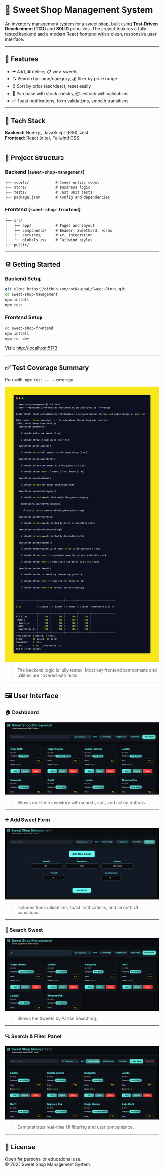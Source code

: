# 🍭 Sweet Shop Management System

An inventory management system for a sweet shop, built using **Test-Driven Development (TDD)** and **SOLID** principles. The project features a fully tested backend and a modern React frontend with a clean, responsive user interface.

---

## 🚀 Features

- ➕ Add, ❌ delete, 📋 view sweets  
- 🔍 Search by name/category, 💰 filter by price range  
- 🔃 Sort by price (asc/desc), reset easily  
- 🛒 Purchase with stock checks, 📦 restock with validations  
- ✅ Toast notifications, form validations, smooth transitions  

---

## 🧠 Tech Stack

**Backend:** Node.js, JavaScript (ES6), Jest  
**Frontend:** React (Vite), Tailwind CSS

---

## 📁 Project Structure

### Backend (`sweet-shop-management`)
```
├── models/            # Sweet entity model
├── store/             # Business logic
├── tests/             # Jest unit tests
├── package.json       # Config and dependencies
```

### Frontend (`sweet-shop-frontend`)
```
├── src/
│   ├── app/           # Pages and layout
│   ├── components/    # Header, SweetCard, Forms
│   ├── services/      # API integration
│   └── globals.css    # Tailwind styles
├── public/
```

---

## ⚙️ Getting Started

### Backend Setup
```bash
git clone https://github.com/notKaushaL/Sweet-Store.git
cd sweet-shop-management
npm install
npm test
```

### Frontend Setup
```bash
cd sweet-shop-frontend
npm install
npm run dev
```

Visit: [http://localhost:5173](http://localhost:5173)

---

## ✅ Test Coverage Summary

Run with: `npm test -- --coverage`

![CoverageReport Screenshot](/UI-images/CoverageReport.png)

> The backend logic is fully tested. Most key frontend components and utilities are covered with tests.

---

## 🖼 User Interface

### 🏠 Dashboard

![Dashboard Screenshot](/UI-images/dashboard.png)
> Shows real-time inventory with search, sort, and action buttons.

---

### ➕ Add Sweet Form

![Sweet Form Screenshot](/UI-images/SweetForm.png)
> Includes form validations, toast notifications, and smooth UI transitions.

---

### 🍡 Search Sweet 

![SearchSweet Screenshot](/UI-images/SearchSweet.png)
> Shows the Sweets by Partial Searching.
---

### 🔍 Search & Filter Panel

![SearchSweet Screenshot](/UI-images/FilterSort.png)
> Demonstrates real-time UI filtering and user convenience.

---

## 📄 License

Open for personal or educational use.  
© 2025 Sweet Shop Management System
